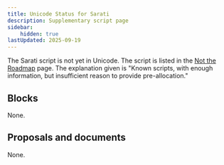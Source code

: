 ```yaml
---
title: Unicode Status for Sarati
description: Supplementary script page
sidebar:
    hidden: true
lastUpdated: 2025-09-19
---
```


The Sarati script is not yet in Unicode. The script is listed in the [Not the Roadmap](http://www.unicode.org/roadmaps/not-the-roadmap/) page. The explanation given is "Known scripts, with enough information, but insufficient reason to provide pre-allocation."

## Blocks

None.

## Proposals and documents

None.
